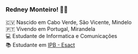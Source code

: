 ### Redney Monteiro! ✌🏿

🇨🇻 Nascido em Cabo Verde, São Vicente, Mindelo <br>
🇵🇹 Vivendo em Portugal, Mirandela <br>
💻 Estudante de Informatica e Comunicações <br>
📚 Estudante em [IPB - Esact ](http://www.esact.ipb.pt/)
